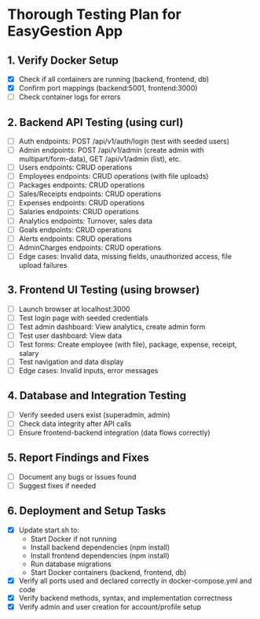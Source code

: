 # Thorough Testing Plan for EasyGestion App

## 1. Verify Docker Setup
- [x] Check if all containers are running (backend, frontend, db)
- [x] Confirm port mappings (backend:5001, frontend:3000)
- [ ] Check container logs for errors

## 2. Backend API Testing (using curl)
- [ ] Auth endpoints: POST /api/v1/auth/login (test with seeded users)
- [ ] Admin endpoints: POST /api/v1/admin (create admin with multipart/form-data), GET /api/v1/admin (list), etc.
- [ ] Users endpoints: CRUD operations
- [ ] Employees endpoints: CRUD operations (with file uploads)
- [ ] Packages endpoints: CRUD operations
- [ ] Sales/Receipts endpoints: CRUD operations
- [ ] Expenses endpoints: CRUD operations
- [ ] Salaries endpoints: CRUD operations
- [ ] Analytics endpoints: Turnover, sales data
- [ ] Goals endpoints: CRUD operations
- [ ] Alerts endpoints: CRUD operations
- [ ] AdminCharges endpoints: CRUD operations
- [ ] Edge cases: Invalid data, missing fields, unauthorized access, file upload failures

## 3. Frontend UI Testing (using browser)
- [ ] Launch browser at localhost:3000
- [ ] Test login page with seeded credentials
- [ ] Test admin dashboard: View analytics, create admin form
- [ ] Test user dashboard: View data
- [ ] Test forms: Create employee (with file), package, expense, receipt, salary
- [ ] Test navigation and data display
- [ ] Edge cases: Invalid inputs, error messages

## 4. Database and Integration Testing
- [ ] Verify seeded users exist (superadmin, admin)
- [ ] Check data integrity after API calls
- [ ] Ensure frontend-backend integration (data flows correctly)

## 5. Report Findings and Fixes
- [ ] Document any bugs or issues found
- [ ] Suggest fixes if needed

## 6. Deployment and Setup Tasks
- [x] Update start.sh to:
  - Start Docker if not running
  - Install backend dependencies (npm install)
  - Install frontend dependencies (npm install)
  - Run database migrations
  - Start Docker containers (backend, frontend, db)
- [x] Verify all ports used and declared correctly in docker-compose.yml and code
- [x] Verify backend methods, syntax, and implementation correctness
- [x] Verify admin and user creation for account/profile setup
